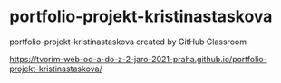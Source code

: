 # portfolio-projekt-kristinastaskova
portfolio-projekt-kristinastaskova created by GitHub Classroom

https://tvorim-web-od-a-do-z-2-jaro-2021-praha.github.io/portfolio-projekt-kristinastaskova/

